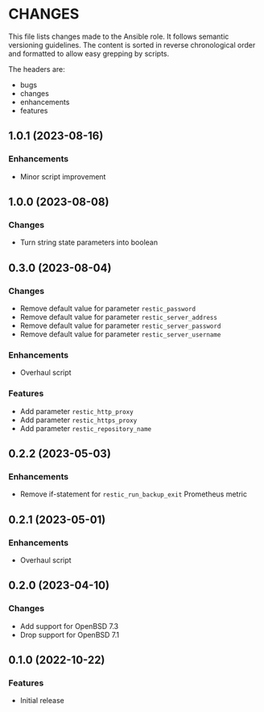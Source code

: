 # CHANGES

This file lists changes made to the Ansible role. It follows semantic versioning
guidelines. The content is sorted in reverse chronological order and formatted
to allow easy grepping by scripts.

The headers are:
- bugs
- changes
- enhancements
- features

## 1.0.1 (2023-08-16)

### Enhancements

- Minor script improvement

## 1.0.0 (2023-08-08)

### Changes

- Turn string state parameters into boolean

## 0.3.0 (2023-08-04)

### Changes

- Remove default value for parameter `restic_password`
- Remove default value for parameter `restic_server_address`
- Remove default value for parameter `restic_server_password`
- Remove default value for parameter `restic_server_username`

### Enhancements

- Overhaul script

### Features

- Add parameter `restic_http_proxy`
- Add parameter `restic_https_proxy`
- Add parameter `restic_repository_name`

## 0.2.2 (2023-05-03)

### Enhancements

- Remove if-statement for `restic_run_backup_exit` Prometheus metric

## 0.2.1 (2023-05-01)

### Enhancements

- Overhaul script

## 0.2.0 (2023-04-10)

### Changes

- Add support for OpenBSD 7.3
- Drop support for OpenBSD 7.1

## 0.1.0 (2022-10-22)

### Features

- Initial release

